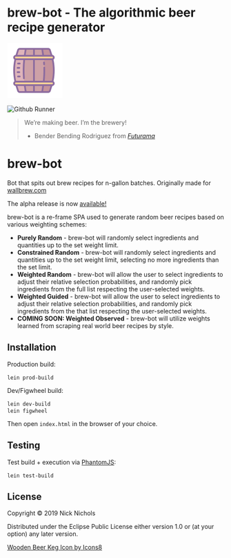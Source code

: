 # brew-bot - The algorithmic beer recipe generator
<a href="https://icons8.com/icon/66359/wooden-beer-keg"><img src="resources/icons8-wooden-beer-keg.png"></a>

![Github Runner](https://github.com/nnichols/brew-bot/workflows/Clojure%20CI/badge.svg)

> We’re making beer. I’m the brewery!
> - Bender Bending Rodriguez from [*Futurama*](https://www.imdb.com/title/tt0149460/)

# brew-bot

Bot that spits out brew recipes for n-gallon batches.
Originally made for [wallbrew.com](https://wallbrew.com/)

The alpha release is now [available!](https://nnichols.github.io/brew-bot/)

brew-bot is a re-frame SPA used to generate random beer recipes based on various weighting schemes:

* **Purely Random** - brew-bot will randomly select ingredients and quantities up to the set weight limit.
* **Constrained Random** - brew-bot will randomly select ingredients and quantities up to the set weight limit, selecting no more ingredients than the set limit.
* **Weighted Random** - brew-bot will allow the user to select ingredients to adjust their relative selection probabilities, and randomly pick ingredients from the full list respecting the user-selected weights.
* **Weighted Guided** - brew-bot will allow the user to select ingredients to adjust their relative selection probabilities, and randomly pick ingredients from the that list respecting the user-selected weights.
* **COMING SOON: Weighted Observed** - brew-bot will utilize weights learned from scraping real world beer recipes by style.


## Installation

Production build:
```
lein prod-build
```

Dev/Figwheel build:
```
lein dev-build
lein figwheel
```

Then open `index.html` in the browser of your choice.

## Testing

Test build + execution via [PhantomJS](https://phantomjs.org/):
```
lein test-build
```

## License

Copyright © 2019 Nick Nichols

Distributed under the Eclipse Public License either version 1.0 or (at your option) any later version.

[Wooden Beer Keg Icon by Icons8](https://icons8.com/icon/66359/wooden-beer-keg)
